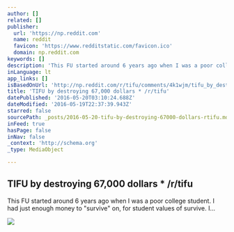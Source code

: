 ```yaml
---
author: []
related: []
publisher:
  url: 'https://np.reddit.com'
  name: reddit
  favicon: 'https://www.redditstatic.com/favicon.ico'
  domain: np.reddit.com
keywords: []
description: 'This FU started around 6 years ago when I was a poor college student. I had just enough money to "survive" on, for student values of survive. I...'
inLanguage: lt
app_links: []
isBasedOnUrl: 'http://np.reddit.com/r/tifu/comments/4k1wjm/tifu_by_destroying_67000_dollars/'
title: 'TIFU by destroying 67,000 dollars * /r/tifu'
datePublished: '2016-05-20T03:10:24.688Z'
dateModified: '2016-05-19T22:37:39.943Z'
starred: false
sourcePath: _posts/2016-05-20-tifu-by-destroying-67000-dollars-rtifu.md
inFeed: true
hasPage: false
inNav: false
_context: 'http://schema.org'
_type: MediaObject

---
```

<article style=""><h1>TIFU by destroying 67,000 dollars * /r/tifu</h1><p>This FU started around 6 years ago when I was a poor college student. I had just enough money to "survive" on, for student values of survive. I...</p><img src="https://www.redditstatic.com/icon.png" /></article>